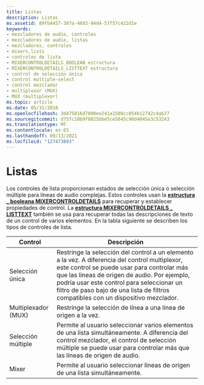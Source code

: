 ```yaml
---
title: Listas
description: Listas
ms.assetid: 89fb4457-307a-4693-94d4-57f57c422d1e
keywords:
- mezcladores de audio, controles
- mezcladores de audio, listas
- mezcladores, controles
- mixers,lists
- controles de lista
- MIXERCONTROLDETAILS_BOOLEAN estructura
- MIXERCONTROLDETAILS_LISTTEXT estructura
- control de selección única
- control multiple-select
- control mezclador
- multiplexor (MUX)
- MUX (multiplexor)
ms.topic: article
ms.date: 05/31/2018
ms.openlocfilehash: 3d475816d7090ee241a1508cc054b12742c4ab27
ms.sourcegitcommit: d75fc10b9f0825bbe5ce5045c90d4045e3c53243
ms.translationtype: MT
ms.contentlocale: es-ES
ms.lasthandoff: 09/13/2021
ms.locfileid: "127473893"
---
```

# <a name="lists"></a>Listas

Los controles de lista proporcionan estados de selección única o selección múltiple para líneas de audio complejas. Estos controles usan la [**estructura \_ booleana MIXERCONTROLDETAILS**](/previous-versions//dd757295(v=vs.85)) para recuperar y establecer propiedades de control. La [**estructura MIXERCONTROLDETAILS \_ LISTTEXT**](/previous-versions//dd757296(v=vs.85)) también se usa para recuperar todas las descripciones de texto de un control de varios elementos. En la tabla siguiente se describen los tipos de controles de lista.



| Control           | Descripción                                                                                                                                                                                                                                                                      |
|-------------------|----------------------------------------------------------------------------------------------------------------------------------------------------------------------------------------------------------------------------------------------------------------------------------|
| Selección única     | Restringe la selección del control a un elemento a la vez. A diferencia del control multiplexor, este control se puede usar para controlar más que las líneas de origen de audio. Por ejemplo, podría usar este control para seleccionar un filtro de paso bajo de una lista de filtros compatibles con un dispositivo mezclador. |
| Multiplexador (MUX) | Restringe la selección de línea a una línea de origen a la vez.                                                                                                                                                                                                                       |
| Selección múltiple   | Permite al usuario seleccionar varios elementos de una lista simultáneamente. A diferencia del control mezclador, el control de selección múltiple se puede usar para controlar más que las líneas de origen de audio.                                                                                                  |
| Mixer             | Permite al usuario seleccionar líneas de origen de una lista simultáneamente.                                                                                                                                                                                                               |



 

 

 